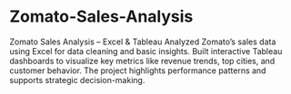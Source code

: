 # Zomato-Sales-Analysis
Zomato Sales Analysis – Excel &amp; Tableau  Analyzed Zomato’s sales data using Excel for data cleaning and basic insights. Built interactive Tableau dashboards to visualize key metrics like revenue trends, top cities, and customer behavior. The project highlights performance patterns and supports strategic decision-making.

